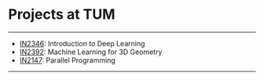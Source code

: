 # Projects at TUM

***
* [IN2346](https://github.com/DogukanKalkan/tum-projects/tree/main/IN2346): Introduction to Deep Learning
* [IN2392](https://github.com/DogukanKalkan/tum-projects/tree/main/IN2392): Machine Learning for 3D Geometry 
* [IN2147](https://github.com/DogukanKalkan/tum-projects/tree/main/IN2147): Parallel Programming
***

